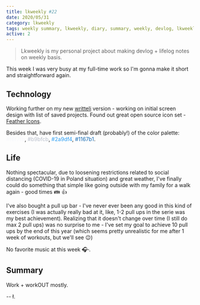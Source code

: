 ```yaml
---
title: lkweekly #22
date: 2020/05/31
category: lkweekly
tags: weekly summary, lkweekly, diary, summary, weekly, devlog, lkweekly2020
active: 2
---
```


> Lkweekly is my personal project about making devlog + lifelog notes on weekly basis.

This week I was very busy at my full-time work so I'm gonna make it short and straightforward again.

## Technology

Working further on my new [writteli](https://github.com/writteli/) version - working on initial screen design with list of saved projects. Found out great open source icon set - [Feather Icons](https://github.com/feathericons/feather).

Besides that, have first semi-final draft (probably!) of the color palette: <span style="color: #f6f7fb">#f6f7fb</span>, <span style="color: #b9bfcb">#b9bfcb</span>, <span style="color: #2a9df4">#2a9df4</span>, <span style="color: #1167b1">#1167b1</span>.

## Life

Nothing spectacular, due to loosening restrictions related to social distancing (COVID-19 in Poland situation) and great weather, I've finally could do something that simple like going outside with my family for a walk again - good times 👪 👍

I've also bought a pull up bar - I've never ever been any good in this kind of exercises (I was actually really bad at it, like, 1-2 pull ups in the serie was my best achievement). Realizing that it doesn't change over time (I still do max 2 pull ups) was no surprise to me - I've set my goal to achieve 10 pull ups by the end of this year (which seems pretty unrealistic for me after 1 week of workouts, but we'll see 😉)

No favorite music at this week <strike> 🎧 </strike>.

## Summary

Work + workOUT mostly.

-- ł.
